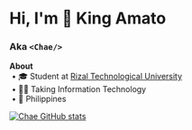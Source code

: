 # Hi, I'm 👑 **King Amato**  
### Aka `<Chae/>`

<strong>About</strong><br/>
&nbsp;• 🎓 Student at [Rizal Technological University](https://web.facebook.com/RizTechUniversity)  
&nbsp;• 👨‍💻 Taking Information Technology<br/>
&nbsp;• 📍 Philippines  

[![Chae GitHub stats](https://github-readme-stats-two-alpha-12.vercel.app/api?username=chaexd14&show_icons=true&theme=tokyonight&rank_icon=github&cache_seconds=0)](https://github.com/anuraghazra/github-readme-stats)


